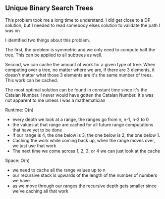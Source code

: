 ## Unique Binary Search Trees

This problem took me a long time to understand. I did get close to a DP solution, but I needed to read somebody elses solution to validate the path I was on

I identified two things about this problem.

The first, the problem is symmetric and we only need to compute half the tree. This can be applied to all subtrees as well.

Second, we can cache the amount of work for a given type of tree. When computing over a tree, no matter where we are, if there are 3 elements, it doesn't matter what those 3 elements are it's the same number of trees. This work can be cached.

The most optimal solution can be found in constant time since it's the Catalan Number.
I never would have gotten the Catalan Number. It's was not apparent to me unless I was a mathematician


Runtime: O(n)
- every depth we look at a range, the ranges go from n, n-1, n-2 to 0
- the values at that range are cached for all future range computations that have yet to be done
- If our range is 4, the one below is 3, the one below is 2, the one below 1.
- Caching the work while coming back up, when the range moves over, we just use that work
- The next time we come across 1, 2, 3, or 4 we can just look at the cache

Space: O(n)
- we need to cache all the range values up to n
- our recursive stack is upwards of the length of the number of numbers we have
- as we move through our ranges the recursive depth gets smaller since we've caching all that work